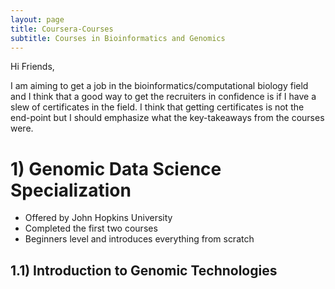 ```yaml
---
layout: page
title: Coursera-Courses
subtitle: Courses in Bioinformatics and Genomics
---
```


Hi Friends,

I am aiming to get a job in the bioinformatics/computational biology field and I think that a good way to get the recruiters in confidence is if I have a slew of certificates in the field. I think that getting certificates is not the end-point but I should emphasize what the key-takeaways from the courses were. 

# 1) Genomic Data Science Specialization
- Offered by John Hopkins University
- Completed the first two courses
- Beginners level and introduces everything from scratch 
## 1.1) Introduction to Genomic Technologies

